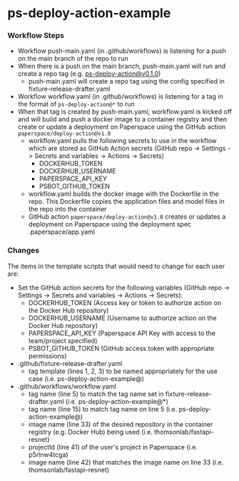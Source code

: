 # ps-deploy-action-example

### Workflow Steps ### 
- Workflow push-main.yaml (in .github/workflows) is listening for a push on the main branch of the repo to run
- When there is a push on the main branch, push-main.yaml will run and create a repo tag (e.g. ps-deploy-action@v0.1.0)
    - push-main.yaml will create a repo tag using the config specified in fixture-release-drafter.yaml 
- Workflow workflow.yaml (in .github/workflows) is listening for a tag in the format of `ps-deploy-action@*` to run
- When that tag is created by push-main.yaml, workflow.yaml is kicked off and will build and push a docker image to a container registry and then create or update a deployment on Paperspace using the GitHub action `paperspace/deploy-action@v1.0`
    - workflow.yaml pulls the following secrets to use in the workflow which are stored as GitHub Action secrets (GitHub repo -> Settings -> Secrets and variables -> Actions -> Secrets)
        - DOCKERHUB_TOKEN
        - DOCKERHUB_USERNAME
        - PAPERSPACE_API_KEY
        - PSBOT_GITHUB_TOKEN
    - workflow.yaml builds the docker image with the Dockerfile in the repo. This Dockerfile copies the application files and model files in the repo into the container
    - GitHub action `paperspace/deploy-action@v1.0` creates or updates a deployment on Paperspace using the deployment spec .paperspace/app.yaml


### Changes ### 

The items in the template scripts that would need to change for each user are:

- Set the GitHub action secrets for the following variables (GitHub repo -> Settings -> Secrets and variables -> Actions -> Secrets):
    - DOCKERHUB_TOKEN (Access key or token to authorize action on the Docker Hub repository)
    - DOCKERHUB_USERNAME (Username to authorize action on the Docker Hub repository)
    - PAPERSPACE_API_KEY (Paperspace API Key with access to the team/project specified)
    - PSBOT_GITHUB_TOKEN (GitHub access token with appropriate permissions)
- .github/fixture-release-drafter.yaml
    - tag template (lines 1, 2, 3) to be named appropriately for the use case (i.e. ps-deploy-action-example@) 
- .github/workflows/workflow.yaml
    - tag name (line 5) to match the tag name set in fixture-release-drafter.yaml (i.e. ps-deploy-action-example@*)
    - tag name (line 15) to match tag name on line 5 (i.e. ps-deploy-action-example@)
    - image name (line 33) of the desired repository in the container registry (e.g. Docker Hub) being used (i.e. thomsonlab/fastapi-resnet)
    - projectId (line 41) of the user's project in Paperspace (i.e. p5rlnw4tcga)
    - image name (line 42) that matches the image name on line 33 (i.e. thomsonlab/fastapi-resnet)



